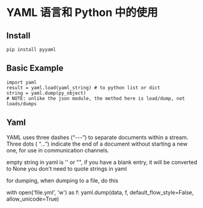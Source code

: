 # YAML 语言和 Python 中的使用

<!--
ID: 08ad4f23-fdd5-4191-a971-e93b7f14c2be
Status: publish
Date: 2017-05-29T15:20:00
Modified: 2020-05-16T12:09:48
wp_id: 630
-->

## Install

    pip install pyyaml

## Basic Example

    import yaml
    result = yaml.load(yaml_string) # to python list or dict
    string = yaml.dump(py_object)
    # NOTE: unlike the json module, the method here is load/dump, not loads/dumps

## Yaml

YAML uses three dashes (“---”) to separate documents within a stream. Three dots ( “...”) indicate the end of a document without starting a new one, for use in communication channels.

empty string in yaml is '' or "", if you have a blank entry, it will be converted to None
you don't need to quote strings in yaml


for dumping, when dumping to a file, do this

with open('file.yml', 'w') as f:
    yaml.dump(data, f, default_flow_style=False, allow_unicode=True)
